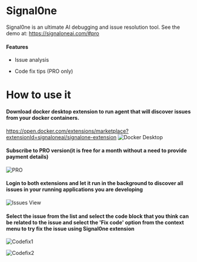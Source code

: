 # Signal0ne
Signal0ne is an ultimate AI debugging and issue resolution tool.
See the demo at: https://signaloneai.com/#pro

#### Features

- Issue analysis

- Code fix tips (PRO only)

# How to use it

#### Download docker desktop extension to run agent that will discover issues from your docker containers.
https://open.docker.com/extensions/marketplace?extensionId=signaloneai/signalone-extension
![Docker Desktop](https://github.com/Signal0ne/signal0ne-vscode-extension/blob/8933d27d0a717ac7d823e877d74833c58bd374cc/signal0ne/resources/docker_desktop_marketplace.png?raw=true)

#### Subscribe to PRO version(it is free for a month without a need to provide payment details)

![PRO](https://github.com/Signal0ne/signal0ne-vscode-extension/blob/c3c776d00236c97c7704b8082e0dcae8bb18cd34/signal0ne/resources/docker_desktop_pro.png?raw=true)

#### Login to both extensions and let it run in the background to discover all issues in your running applications you are developing

![Issues View](https://github.com/Signal0ne/signal0ne-vscode-extension/blob/3fcee544f0ec251166c49e483133a1c73c64ae10/signal0ne/resources/vscode_issues_view.png?raw=true)

#### Select the issue from the list and select the code block that you think can be related to the issue and select the 'Fix code' option from the context menu to try fix the issue using Signal0ne extension

![Codefix1](https://github.com/Signal0ne/signal0ne-vscode-extension/blob/3fcee544f0ec251166c49e483133a1c73c64ae10/signal0ne/resources/vscode_codefix_view_2.png?raw=true)


![Codefix2](https://github.com/Signal0ne/signal0ne-vscode-extension/blob/3fcee544f0ec251166c49e483133a1c73c64ae10/signal0ne/resources/vscode_issues_view.png?raw=true)

